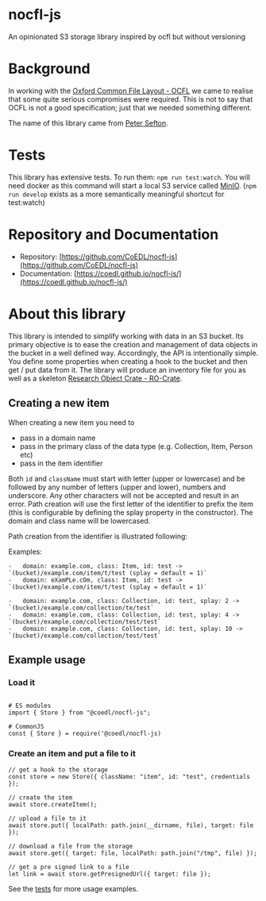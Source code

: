# nocfl-js

An opinionated S3 storage library inspired by ocfl but without versioning

# Background

In working with the [Oxford Common File Layout - OCFL](https://ocfl.io) we came to realise that some
quite serious compromises were required. This is not to say that OCFL is not a good specification;
just that we needed something different.

The name of this library came from [Peter Sefton](https://github.com/ptsefton).

# Tests

This library has extensive tests. To run them: `npm run test:watch`. You will need docker as this
command will start a local S3 service called [MinIO](https://hub.docker.com/r/minio/minio/).
(`npm run develop` exists as a more semantically meaningful shortcut for test:watch)

# Repository and Documentation

-   Repository: [https://github.com/CoEDL/nocfl-js](https://github.com/CoEDL/nocfl-js)
-   Documentation: [https://coedl.github.io/nocfl-js/](https://coedl.github.io/nocfl-js/)

# About this library

This library is intended to simplify working with data in an S3 bucket. Its primary objective is to
ease the creation and management of data objects in the bucket in a well defined way. Accordingly,
the API is intentionally simple. You define some properties when creating a hook to the bucket and
then get / put data from it. The library will produce an inventory file for you as well as a
skeleton [Research Object Crate - RO-Crate](https://www.researchobject.org/ro-crate).

## Creating a new item

When creating a new item you need to

-   pass in a domain name
-   pass in the primary class of the data type (e.g. Collection, Item, Person etc)
-   pass in the item identifier

Both `id` and `className` must start with letter (upper or lowercase) and be followed by any number
of letters (upper and lower), numbers and underscore. Any other characters will not be accepted and
result in an error. Path creation will use the first letter of the identifier to prefix the item
(this is configurable by defining the splay property in the constructor). The domain and class name
will be lowercased.

Path creation from the identifier is illustrated following:

Examples:

```
-   domain: example.com, class: Item, id: test -> `(bucket)/example.com/item/t/test (splay = default = 1)`
-   domain: eXamPLe.cOm, class: Item, id: test -> `(bucket)/example.com/item/t/test (splay = default = 1)`

-   domain: example.com, class: Collection, id: test, splay: 2 -> `(bucket)/example.com/collection/te/test`
-   domain: example.com, class: Collection, id: test, splay: 4 -> `(bucket)/example.com/collection/test/test`
-   domain: example.com, class: Collection, id: test, splay: 10 -> `(bucket)/example.com/collection/test/test`
```

## Example usage

### Load it

```

# ES modules
import { Store } from "@coedl/nocfl-js";

# CommonJS
const { Store } = require('@coedl/nocfl-js)

```

### Create an item and put a file to it

```
// get a hook to the storage
const store = new Store({ className: "item", id: "test", credentials });

// create the item
await store.createItem();

// upload a file to it
await store.put({ localPath: path.join(__dirname, file), target: file });

// download a file from the storage
await store.get({ target: file, localPath: path.join("/tmp", file) });

// get a pre signed link to a file
let link = await store.getPresignedUrl({ target: file });
```

See the [tests](./src/store.spec.js) for more usage examples.
